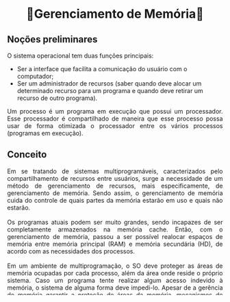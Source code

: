 <h1 align="center">🔸Gerenciamento de Memória🔸</h1>

## Noções preliminares

O sistema operacional tem duas funções principais:

- Ser a interface que facilita a comunicação do usuário com o computador;
- Ser um administrador de recursos (saber quando deve alocar um determinado recurso para um programa e quando deve retirar um recurso de outro programa).

<p align="justify">Um processo é um programa em execução que possui um processador. Esse processador é compartilhado de maneira que esse processo possa usar de forma otimizada o processador entre os vários processos (programas em execução).<br></p>


## Conceito

<p align="justify">Em se tratando de sistemas multiprogramáveis, caracterizados pelo compartilhamento de recursos entre usuários, surge a necessidade de um método de gerenciamento de recursos, mais especificamente, de gerenciamento de memória. Sendo assim, o gerenciamento de memória cuida do controle de quais partes da memória estarão em uso e quais não estarão.<br>
<br>
Os programas atuais podem ser muito grandes, sendo incapazes de ser completamente armazenados na memória cache. Então, com o gerenciamento de memória, passou a ser possível realocar espaços de memória entre memória principal (RAM) e memória secundária (HD), de acordo com as necessidades dos processos.<br>
<br>
Em um ambiente de multiprogramação, o SO deve proteger as áreas de memória ocupadas por cada processo, além da área onde reside o próprio sistema. Caso um programa tente realizar algum acesso indevido à memória, o sistema de alguma forma deve impedi-lo. Apesar de a gerência de memória garantir a proteção de áreas da memória, mecanismos de compartilhamento devem ser oferecidos para que diferentes processos possam trocar dados de forma protegida.<br></p>


## Etapas 

<p align="justify">O gerenciamento de memória é dividido nas seguintes etapas:<br>
<br>
- Partição da memória: divide a memória principal em várias partições diferentes, de maneira que cada uma delas fique alocada para determinada partição. Em cada partição poderá haver mais de um job/tarefa na fila.<br>
<br>
- Proteção dos processos: é feita por 2 registradores, um que armazena a base e outro que armazena o limite, para que um processo não invada o limite de outro processo. A CPU adiciona o valor base ao endereço e verifica se o endereço é maior ou igual ao limite. P. ex.: se o usuário tem um programa de 40KB e esse programa foi armazenado no endereço 20 da memória principal, seria necessário somar esses válores, chegando ao resultado 60. Ou seja, 60 seria o endereço que efetivamente o processo utilizará. Os processos só utilizam endereços lógicos (que vão de 0 ao número máximo correspondente ao tamanho do processo). Nesse exemplo, o 20 seria a base e o 60 seria o limite.<br>
</p>

## MMU (_Memory Management Unit_)

<p align="justify">Considerando que o ambiente de multiprogramação utiliza endereços lógicos, é necessário fazer a conversão desses endereços em endereços físicos (ou endereços físicos reais). E o circuito responsável por essa conversão é o MMU.<br>
</p>

## Tipos de partições

<p align="justify">Existem 2 tipos de memórias particionadas:<br>
<br>
a) Partições fixas (alocação estática): são determinadas no momento do boot do sistema.<br>
- Tamanho e número de partições são fixos;<br>
- Tendem a desperdiçar memória;<br>
- Mais simples.<br>
<br>
b) Partições variáveis (alocação dinâmica): ocorrem durante o tempo de execução dos programas.<br>
- Tamanho e número de partições variam;<br>
- Otimiza a utilização da memória, mas complica a alocação e a liberação;<br>
- As partições são alocadas dinamicamente.<br>
- < fragmentação interna<br>
- > fragmentação externa<br>
</p>

## Swapping

<p align="justify">Nesse momento é necessário mencionar a questão do swapping, ou seja, a transferência de dados e partições entre a memória principal e a memória secundária. Como nem tudo cabe na memória principal, reservam-se partes que não estão sendo manuseadas em uma área de swapping, utilizada para fazer essa permuta.<br>
<br>
Swap-in = transferência do disco para a memória principal<br>
<br>
Swap-out = transferência da memória principal para o disco<br>
<br></p>

## Estruturas de gerenciamento de memória

a) Bitmap (mapa de bit):
- A memória é dividida em unidades de alocação;
- Cada unidade pode conter vários KB;
- Cada unidade corresponde a um bit no bitmap: 0 -> livre / 1 -> ocupado

b) Lista encadeada:
- Mantém uma lista ligada de segmentos de memória livres e alocados
- A lista contém o processo (P), o endereço de início e o endereço final
- O H denota Hole, a área de memória que não está ocupada. P. ex.: H 5 3 -> existe uma área vaga a partir do endereço 5 por 3 posições.

## Algoritmos de alocação

Há três formas de alocar uma área livre para um processo:

a) Melhor escolha: escolher a área que mais se encaixa para o processo. Busca a lista inteira e toma a menor partição;

b) Pior escolha: inversamente à melhor escolha, busca a lista inteira e toma a maior partição;

c) Primeira escolha: o processo é alocado no primeiro espaço que couber.

